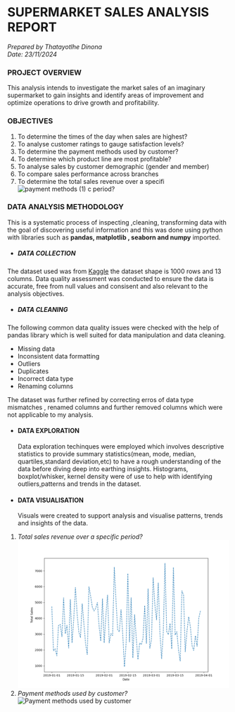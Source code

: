 # SUPERMARKET SALES ANALYSIS REPORT
_Prepared by Thatayotlhe Dinona_  
  _Date: 23/11/2024_

### PROJECT OVERVIEW 
This analysis intends to investigate the market sales of an imaginary supermarket to gain insights and identify areas of improvement and optimize operations to drive growth and profitability. 
### OBJECTIVES
1. To determine the times of the day when sales are highest?
2. To analyse customer ratings to gauge satisfaction levels?
3. To determine the payment methods used by customer?
4. To determine which product line are most profitable?
5. To analyse sales by customer demographic (gender and member)
6. To compare sales performance across branches
7. To determine the total sales revenue over a specifi![payment methods (1)](https://github.com/user-attachments/assets/65bdef29-02a4-42e5-8c90-d73eed8886af)
c period?
### DATA ANALYSIS METHODOLOGY
This is a systematic process of inspecting ,cleaning, transforming data with the goal of discovering useful information and this was done using python with libraries such as **pandas, matplotlib , seaborn and numpy** imported.
 * ##### DATA COLLECTION 
The dataset used was from [Kaggle](https://www.kaggle.com/datasets/aungpyaeap/supermarket-sales) the dataset shape is 1000 rows and 13 columns. Data quality assessment was conducted to ensure the data is accurate, free from null values and consisent and also relevant to the analysis objectives.
* ##### DATA CLEANING
The following common data quality issues were checked with the help of pandas library which is well suited for data manipulation and data cleaning.  
* Missing data
* Inconsistent data formatting
* Outliers
* Duplicates
* Incorrect data type
* Renaming columns
   
 The dataset was further refined by correcting erros of data type mismatches , renamed columns and further removed columns which were not applicable to my analysis. 

* #### DATA EXPLORATION
  Data exploration techinques were employed which involves descriptive statistics to provide summary statistics(mean, mode, median, quartiles,standard deviation,etc) to have a rough understanding of the data before diving deep into earthing insights. Histograms, boxplot/whisker, kernel density were of use to help with identifying outliers,patterns and trends in the dataset.

  
* #### DATA VISUALISATION
  Visuals were created to support analysis and visualise patterns, trends and insights of the data.

 1.  *Total sales revenue over a specific period?*
    ![Sales of revenue over period](Sales_revenue_over_specific_period.png)
2. *Payment methods used by customer?*
   ![Payment methods used by customer](file:///C:/Users/ThatayotlheDinona/Downloads/payment%20methods.png)
  
